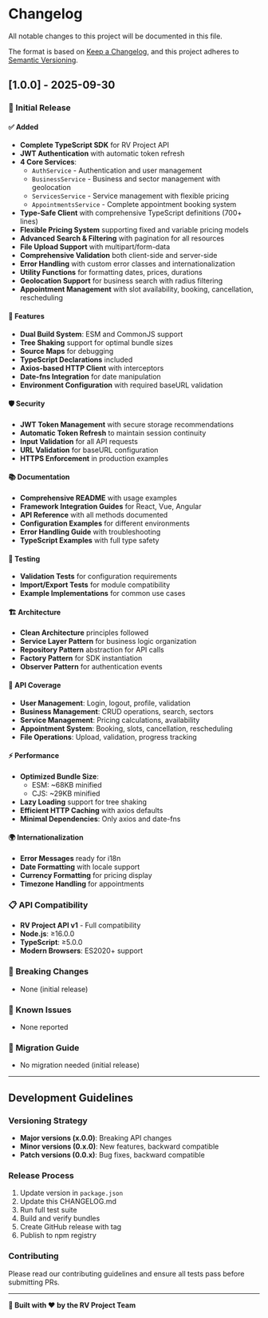 # Changelog

All notable changes to this project will be documented in this file.

The format is based on [Keep a Changelog](https://keepachangelog.com/en/1.0.0/),
and this project adheres to [Semantic Versioning](https://semver.org/spec/v2.0.0.html).

## [1.0.0] - 2025-09-30

### 🎉 Initial Release

#### ✅ Added
- **Complete TypeScript SDK** for RV Project API
- **JWT Authentication** with automatic token refresh
- **4 Core Services**:
  - `AuthService` - Authentication and user management
  - `BusinessService` - Business and sector management with geolocation
  - `ServicesService` - Service management with flexible pricing
  - `AppointmentsService` - Complete appointment booking system
- **Type-Safe Client** with comprehensive TypeScript definitions (700+ lines)
- **Flexible Pricing System** supporting fixed and variable pricing models
- **Advanced Search & Filtering** with pagination for all resources
- **File Upload Support** with multipart/form-data
- **Comprehensive Validation** both client-side and server-side
- **Error Handling** with custom error classes and internationalization
- **Utility Functions** for formatting dates, prices, durations
- **Geolocation Support** for business search with radius filtering
- **Appointment Management** with slot availability, booking, cancellation, rescheduling

#### 🔧 Features
- **Dual Build System**: ESM and CommonJS support
- **Tree Shaking** support for optimal bundle sizes
- **Source Maps** for debugging
- **TypeScript Declarations** included
- **Axios-based HTTP Client** with interceptors
- **Date-fns Integration** for date manipulation
- **Environment Configuration** with required baseURL validation

#### 🛡️ Security
- **JWT Token Management** with secure storage recommendations
- **Automatic Token Refresh** to maintain session continuity
- **Input Validation** for all API requests
- **URL Validation** for baseURL configuration
- **HTTPS Enforcement** in production examples

#### 📚 Documentation
- **Comprehensive README** with usage examples
- **Framework Integration Guides** for React, Vue, Angular
- **API Reference** with all methods documented
- **Configuration Examples** for different environments
- **Error Handling Guide** with troubleshooting
- **TypeScript Examples** with full type safety

#### 🧪 Testing
- **Validation Tests** for configuration requirements
- **Import/Export Tests** for module compatibility
- **Example Implementations** for common use cases

#### 🏗️ Architecture
- **Clean Architecture** principles followed
- **Service Layer Pattern** for business logic organization
- **Repository Pattern** abstraction for API calls
- **Factory Pattern** for SDK instantiation
- **Observer Pattern** for authentication events

#### 🎯 API Coverage
- **User Management**: Login, logout, profile, validation
- **Business Management**: CRUD operations, search, sectors
- **Service Management**: Pricing calculations, availability
- **Appointment System**: Booking, slots, cancellation, rescheduling
- **File Operations**: Upload, validation, progress tracking

#### ⚡ Performance
- **Optimized Bundle Size**:
  - ESM: ~68KB minified
  - CJS: ~29KB minified
- **Lazy Loading** support for tree shaking
- **Efficient HTTP Caching** with axios defaults
- **Minimal Dependencies**: Only axios and date-fns

#### 🌍 Internationalization
- **Error Messages** ready for i18n
- **Date Formatting** with locale support
- **Currency Formatting** for pricing display
- **Timezone Handling** for appointments

### 📋 API Compatibility
- **RV Project API v1** - Full compatibility
- **Node.js**: ≥16.0.0
- **TypeScript**: ≥5.0.0
- **Modern Browsers**: ES2020+ support

### 🔄 Breaking Changes
- None (initial release)

### 🐛 Known Issues
- None reported

### 🚀 Migration Guide
- No migration needed (initial release)

---

## Development Guidelines

### Versioning Strategy
- **Major versions (x.0.0)**: Breaking API changes
- **Minor versions (0.x.0)**: New features, backward compatible
- **Patch versions (0.0.x)**: Bug fixes, backward compatible

### Release Process
1. Update version in `package.json`
2. Update this CHANGELOG.md
3. Run full test suite
4. Build and verify bundles
5. Create GitHub release with tag
6. Publish to npm registry

### Contributing
Please read our contributing guidelines and ensure all tests pass before submitting PRs.

---

**🎯 Built with ❤️ by the RV Project Team**
